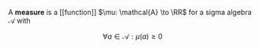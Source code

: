 A **measure** is a [[function]] $\mu: \mathcal{A} \to \RR$ for a sigma algebra $\mathcal{A}$ with

$$
\forall a \in \mathcal{A}: \mu(a) \geq 0
$$